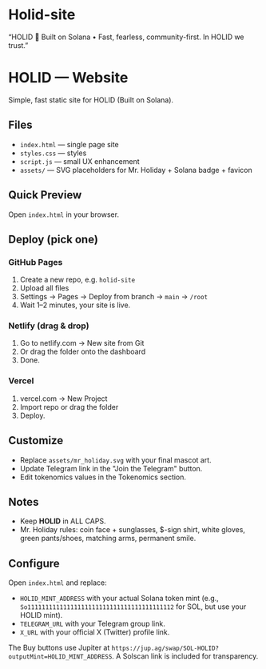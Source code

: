 # Holid-site
“HOLID 🌴 Built on Solana • Fast, fearless, community-first. In HOLID we trust.”
# HOLID — Website

Simple, fast static site for HOLID (Built on Solana).

## Files
- `index.html` — single page site
- `styles.css` — styles
- `script.js` — small UX enhancement
- `assets/` — SVG placeholders for Mr. Holiday + Solana badge + favicon

## Quick Preview
Open `index.html` in your browser.

## Deploy (pick one)
### GitHub Pages
1. Create a new repo, e.g. `holid-site`
2. Upload all files
3. Settings → Pages → Deploy from branch → `main` → `/root`
4. Wait 1–2 minutes, your site is live.

### Netlify (drag & drop)
1. Go to netlify.com → New site from Git
2. Or drag the folder onto the dashboard
3. Done.

### Vercel
1. vercel.com → New Project
2. Import repo or drag the folder
3. Deploy.

## Customize
- Replace `assets/mr_holiday.svg` with your final mascot art.
- Update Telegram link in the "Join the Telegram" button.
- Edit tokenomics values in the Tokenomics section.

## Notes
- Keep **HOLID** in ALL CAPS.
- Mr. Holiday rules: coin face + sunglasses, $-sign shirt, white gloves, green pants/shoes, matching arms, permanent smile.


## Configure
Open `index.html` and replace:
- `HOLID_MINT_ADDRESS` with your actual Solana token mint (e.g., `So11111111111111111111111111111111111111112` for SOL, but use your HOLID mint).
- `TELEGRAM_URL` with your Telegram group link.
- `X_URL` with your official X (Twitter) profile link.

The Buy buttons use Jupiter at `https://jup.ag/swap/SOL-HOLID?outputMint=HOLID_MINT_ADDRESS`.
A Solscan link is included for transparency.
